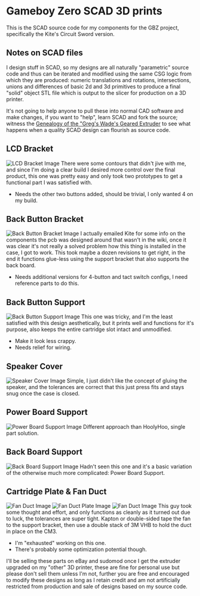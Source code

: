 # Gameboy Zero SCAD 3D prints

This is the SCAD source code for my components for the GBZ project, specifically the Kite's Circuit Sword version.

## Notes on SCAD files
I design stuff in SCAD, so my designs are all naturally "parametric" source code and thus can be iterated and modified using the same CSG logic from which they are produced: numeric translations and rotations, intersections, unions and differences of basic 2d and 3d primitives to produce a final "solid" object STL file which is output to the slicer for production on a 3D printer.

It's not going to help anyone to pull these into normal CAD software and make changes, if you want to "help", learn SCAD and fork the source; witness the [Genealogy of the "Greg's Wade's Geared Extruder](https://reprap.org/wiki/Genealogy_/_Archeology_of_the_Greg%27s_Wade%27s_Geared_Extruder) to see what happens when a quality SCAD design can flourish as source code.

## LCD Bracket
![LCD Bracket Image](/img/lol-lcdbracket.png)
There were some contours that didn't jive with me, and since I'm doing a clear build I desired more control over the final product, this one was pretty easy and only took two prototypes to get a functional part I was satisfied with.
 - Needs the other two buttons added, should be trivial, I only wanted 4 on my build.

## Back Button Bracket
![Back Button Bracket Image](/img/lol-backbuttonboardbracket.png)
I actually emailed Kite for some info on the components the pcb was designed around that wasn't in the wiki, once it was clear it's not really a solved problem how this thing is installed in the case, I got to work. This took maybe a dozen revisions to get right, in the end it functions glue-less using the support bracket that also supports the back board.
 - Needs additional versions for 4-button and tact switch configs, I need reference parts to do this.

## Back Button Support
![Back Button Support Image](/img/lol-bbbbsupport.png)
This one was tricky, and I'm the least satisfied with this design aesthetically, but it prints well and functions for it's purpose, also keeps the entire cartridge slot intact and unmodified.
 - Make it look less crappy.
 - Needs relief for wiring.

## Speaker Cover
![Speaker Cover Image](/img/lol-speakerretainer.png)
Simple, I just didn't like the concept of gluing the speaker, and the tolerances are correct that this just press fits and stays snug once the case is closed.

## Power Board Support
![Power Board Support Image](/img/lol-powerbracket.png)
Different approach than HoolyHoo, single part solution.

## Back Board Support
![Back Board Support Image](/img/lol-backboardbracket.png)
Hadn't seen this one and it's a basic variation of the otherwise much more complicated: Power Board Support.

## Cartridge Plate & Fan Duct
![Fan Duct Image](/img/lol-cartfanductwhole.png)
![Fan Duct Plate Image](/img/lol-cartfanductplate.png)
![Fan Duct Image](/img/lol-cartfanduct.png)
This guy took some thought and effort, and only functions as cleanly as it turned out due to luck, the tolerances are super tight. Kapton or double-sided tape the fan to the support bracket, then use a double stack of 3M VHB to hold the duct in place on the CM3.
 - I'm "exhausted" working on this one.
 - There's probably some optimization potential though.

I'll be selling these parts on eBay and sudomod once I get the extruder upgraded on my "other" 3D printer, these are fine for personal use but please don't sell them unless I'm not, further you are free and encouraged to modify these designs as long as I retain credit and am not artificially restricted from production and sale of designs based on my source code.


